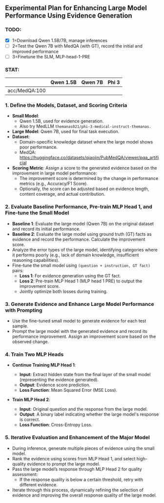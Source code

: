 ## Experimental Plan for Enhancing Large Model Performance Using Evidence Generation

### TODO:

+ [X] 1=Download Qwen 1.5B/7B, manage inferences
+ [ ] 2=Test the Qwen 7B with MedQA (with GT), record the initial and improved performance
+ [ ] 3=Finetune the SLM, MLP-head-1-PRE

### STAT:

|               | Qwen 1.5B | Qwen 7B | Phi 3 |
| ------------- | --------- | ------- | ----- |
| acc/MedQA:100 |           |         |       |

### 1. Define the Models, Dataset, and Scoring Criteria

- **Small Model**:
  - Qwen 1.5B, used for evidence generation.
  - Also try MedLLM `themanas021/phi-3-medical-instruct-themanas.`
- **Large Model**: Qwen 7B, used for final task execution.
- **Dataset**:
  - Domain-specific knowledge dataset where the large model shows poor performance.
  - MedQA: https://huggingface.co/datasets/qiaojin/PubMedQA/viewer/pqa_artificial
- **Scoring Metric**: Assign a score to the generated evidence based on the improvement in large model performance:
  - The improvement score is determined by the change in performance metrics (e.g., Accuracy/F1 Score).
  - Optionally, the score can be adjusted based on evidence length, content coverage, and actual contribution.

### 2. Evaluate Baseline Performance, Pre-train MLP Head 1, and Fine-tune the Small Model

- **Baseline 1**: Evaluate the large model (Qwen 7B) on the original dataset and record its initial performance.
- **Baseline 2**: Evaluate the large model using ground truth (GT) facts as evidence and record the performance. Calculate the improvement score.
- Analyze the error types of the large model, identifying categories where it performs poorly (e.g., lack of domain knowledge, insufficient reasoning capabilities).
- Fine-tune the small model using `(question + instruction, GT fact)` pairs:
  - **Loss 1**: For evidence generation using the GT fact.
  - **Loss 2**: Pre-train MLP Head 1 (MLP head 1 PRE) to output the improvement score.
  - Jointly optimize both losses during training.

### 3. Generate Evidence and Enhance Large Model Performance with Prompting

- Use the fine-tuned small model to generate evidence for each test sample.
- Prompt the large model with the generated evidence and record its performance improvement. Assign an improvement score based on the observed change.

### 4. Train Two MLP Heads

- **Continue Training MLP Head 1**:

  - **Input**: Extract hidden state from the final layer of the small model (representing the evidence generated).
  - **Output**: Evidence score prediction.
  - **Loss Function**: Mean Squared Error (MSE Loss).
- **Train MLP Head 2**:

  - **Input**: Original question and the response from the large model.
  - **Output**: A binary label indicating whether the large model's response is correct.
  - **Loss Function**: Cross-Entropy Loss.

### 5. Iterative Evaluation and Enhancement of the Major Model

- During inference, generate multiple pieces of evidence using the small model.
- Rank the evidence using scores from MLP Head 1, and select high-quality evidence to prompt the large model.
- Pass the large model’s response through MLP Head 2 for quality assessment:
  - If the response quality is below a certain threshold, retry with different evidence.
- Iterate through this process, dynamically refining the selection of evidence and improving the overall response quality of the large model.
